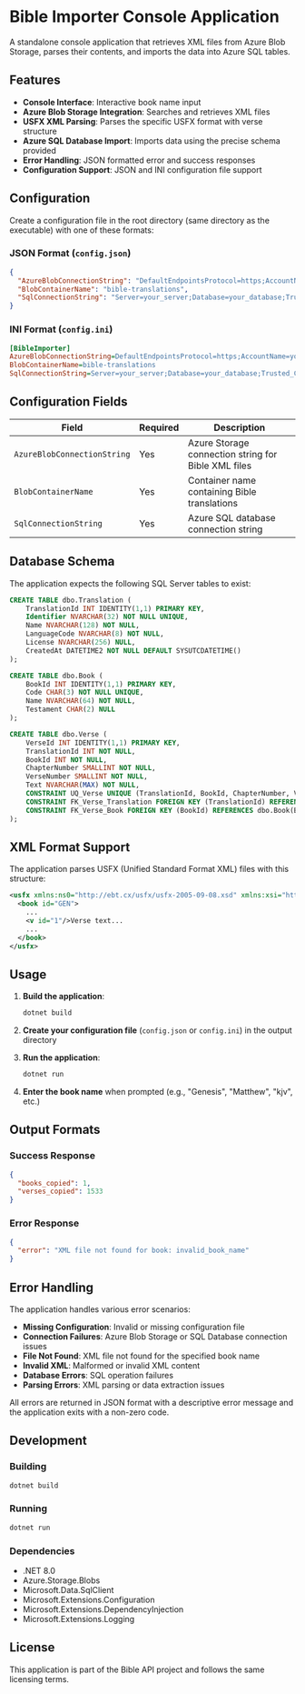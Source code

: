 # Bible Importer Console Application

A standalone console application that retrieves XML files from Azure Blob Storage, parses their contents, and imports the data into Azure SQL tables.

## Features

- **Console Interface**: Interactive book name input
- **Azure Blob Storage Integration**: Searches and retrieves XML files
- **USFX XML Parsing**: Parses the specific USFX format with verse structure
- **Azure SQL Database Import**: Imports data using the precise schema provided
- **Error Handling**: JSON formatted error and success responses
- **Configuration Support**: JSON and INI configuration file support

## Configuration

Create a configuration file in the root directory (same directory as the executable) with one of these formats:

### JSON Format (`config.json`)

```json
{
  "AzureBlobConnectionString": "DefaultEndpointsProtocol=https;AccountName=your_account;AccountKey=your_key;EndpointSuffix=core.windows.net",
  "BlobContainerName": "bible-translations",
  "SqlConnectionString": "Server=your_server;Database=your_database;Trusted_Connection=true;TrustServerCertificate=true;"
}
```

### INI Format (`config.ini`)

```ini
[BibleImporter]
AzureBlobConnectionString=DefaultEndpointsProtocol=https;AccountName=your_account;AccountKey=your_key;EndpointSuffix=core.windows.net
BlobContainerName=bible-translations
SqlConnectionString=Server=your_server;Database=your_database;Trusted_Connection=true;TrustServerCertificate=true;
```

## Configuration Fields

| Field | Required | Description |
|-------|----------|-------------|
| `AzureBlobConnectionString` | Yes | Azure Storage connection string for Bible XML files |
| `BlobContainerName` | Yes | Container name containing Bible translations |
| `SqlConnectionString` | Yes | Azure SQL database connection string |

## Database Schema

The application expects the following SQL Server tables to exist:

```sql
CREATE TABLE dbo.Translation (
    TranslationId INT IDENTITY(1,1) PRIMARY KEY,
    Identifier NVARCHAR(32) NOT NULL UNIQUE,
    Name NVARCHAR(128) NOT NULL,
    LanguageCode NVARCHAR(8) NOT NULL,
    License NVARCHAR(256) NULL,
    CreatedAt DATETIME2 NOT NULL DEFAULT SYSUTCDATETIME()
);

CREATE TABLE dbo.Book (
    BookId INT IDENTITY(1,1) PRIMARY KEY,
    Code CHAR(3) NOT NULL UNIQUE,
    Name NVARCHAR(64) NOT NULL,
    Testament CHAR(2) NULL
);

CREATE TABLE dbo.Verse (
    VerseId INT IDENTITY(1,1) PRIMARY KEY,
    TranslationId INT NOT NULL,
    BookId INT NOT NULL,
    ChapterNumber SMALLINT NOT NULL,
    VerseNumber SMALLINT NOT NULL,
    Text NVARCHAR(MAX) NOT NULL,
    CONSTRAINT UQ_Verse UNIQUE (TranslationId, BookId, ChapterNumber, VerseNumber),
    CONSTRAINT FK_Verse_Translation FOREIGN KEY (TranslationId) REFERENCES dbo.Translation(TranslationId) ON DELETE CASCADE,
    CONSTRAINT FK_Verse_Book FOREIGN KEY (BookId) REFERENCES dbo.Book(BookId) ON DELETE CASCADE
);
```

## XML Format Support

The application parses USFX (Unified Standard Format XML) files with this structure:

```xml
<usfx xmlns:ns0="http://ebt.cx/usfx/usfx-2005-09-08.xsd" xmlns:xsi="http://www.w3.org/2001/XMLSchema-instance" xsi:noNamespaceSchemaLocation="usfx-2005-09-08.xsd">
  <book id="GEN">
    ...
    <v id="1"/>Verse text...
    ...
  </book>
</usfx>
```

## Usage

1. **Build the application**:
   ```bash
   dotnet build
   ```

2. **Create your configuration file** (`config.json` or `config.ini`) in the output directory

3. **Run the application**:
   ```bash
   dotnet run
   ```

4. **Enter the book name** when prompted (e.g., "Genesis", "Matthew", "kjv", etc.)

## Output Formats

### Success Response
```json
{
  "books_copied": 1,
  "verses_copied": 1533
}
```

### Error Response
```json
{
  "error": "XML file not found for book: invalid_book_name"
}
```

## Error Handling

The application handles various error scenarios:

- **Missing Configuration**: Invalid or missing configuration file
- **Connection Failures**: Azure Blob Storage or SQL Database connection issues
- **File Not Found**: XML file not found for the specified book name
- **Invalid XML**: Malformed or invalid XML content
- **Database Errors**: SQL operation failures
- **Parsing Errors**: XML parsing or data extraction issues

All errors are returned in JSON format with a descriptive error message and the application exits with a non-zero code.

## Development

### Building
```bash
dotnet build
```

### Running
```bash
dotnet run
```

### Dependencies
- .NET 8.0
- Azure.Storage.Blobs
- Microsoft.Data.SqlClient
- Microsoft.Extensions.Configuration
- Microsoft.Extensions.DependencyInjection
- Microsoft.Extensions.Logging

## License

This application is part of the Bible API project and follows the same licensing terms.